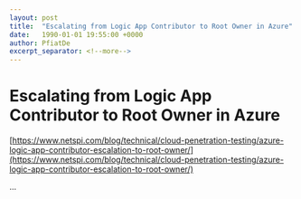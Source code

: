 ```yaml
---
layout: post
title:  "Escalating from Logic App Contributor to Root Owner in Azure"
date:   1990-01-01 19:55:00 +0000
author: PfiatDe
excerpt_separator: <!--more-->
---
```


# Escalating from Logic App Contributor to Root Owner in Azure

[https://www.netspi.com/blog/technical/cloud-penetration-testing/azure-logic-app-contributor-escalation-to-root-owner/](https://www.netspi.com/blog/technical/cloud-penetration-testing/azure-logic-app-contributor-escalation-to-root-owner/)

...
<!--more-->
